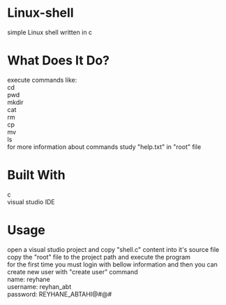 # Linux-shell
simple Linux shell written in c  
# What Does It Do?  
execute commands like:  
cd  
pwd  
mkdir  
cat  
rm  
cp  
mv  
ls  
for more information about commands study "help.txt" in "root" file  
# Built With
c  
visual studio IDE  
# Usage  
open a visual studio project and copy "shell.c" content into it's source file  
copy the "root" file to the project path and execute the program  
for the first time you must login with bellow information and then you can create new user with "create user" command  
name: reyhane  
username: reyhan_abt  
password: REYHANE_ABTAHI@#@#  

